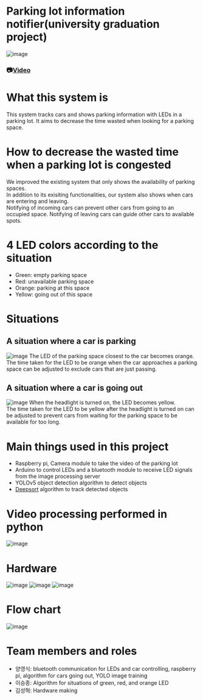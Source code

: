 # Parking lot information notifier(university graduation project)
![image](https://user-images.githubusercontent.com/67142421/203692196-6da73870-6f47-4937-bd90-6341ae2ac4bf.png)

### 📷[Video](https://youtu.be/ZB2DopuROoM)

# What this system is
This system tracks cars and shows parking information with LEDs in a parking lot.
It aims to decrease the time wasted when looking for a parking space.

# How to decrease the wasted time when a parking lot is congested
We improved the existing system that only shows the availability of parking spaces.<br>
In addition to its exisiting functionalities, our system also shows when cars are entering and leaving.<br>
Notifying of incoming cars can prevent other cars from going to an occupied space. Notifying of leaving cars can guide other cars to available spots.

# 4 LED colors according to the situation
- Green: empty parking space
- Red: unavailable parking space
- Orange: parking at this space
- Yellow: going out of this space

# Situations
## A situation where a car is parking
![image](https://user-images.githubusercontent.com/67142421/199556685-d66c4c98-d992-4467-af05-c06ce614fa1f.png)
The LED of the parking space closest to the car becomes orange.<br>
The time taken for the LED to be orange when the car approaches a parking space can be adjusted to exclude cars that are just passing. 

## A situation where a car is going out
![image](https://user-images.githubusercontent.com/67142421/199558068-28ba0193-6c84-4904-af59-bae415942bb6.png)
When the headlight is turned on, the LED becomes yellow.<br>
The time taken for the LED to be yellow after the headlight is turned on can be adjusted to prevent cars from waiting for the parking space to be available for too long. 

# Main things used in this project
* Raspberry pi, Camera module to take the video of the parking lot
* Arduino to control LEDs and a bluetooth module to receive LED signals from the image processing server
* YOLOv5 object detection algorithm to detect objects
* [Deepsort](https://github.com/mikel-brostrom/Yolov5_StrongSORT_OSNet) algorithm to track detected objects

# Video processing performed in python
![image](https://user-images.githubusercontent.com/67142421/199557014-d4a0cc30-5356-413c-bb54-4b832525a188.png)

# Hardware
![image](https://user-images.githubusercontent.com/67142421/199539868-8f2fd9f0-d421-45e3-99ce-8e05fc81f2de.png)
![image](https://user-images.githubusercontent.com/67142421/199559497-c5a9cc73-c009-4ca5-8570-1089452acc06.png)
![image](https://user-images.githubusercontent.com/67142421/199567887-b6c41437-8cea-46c2-967a-4ce99fd23e88.png)

# Flow chart
![image](https://user-images.githubusercontent.com/67142421/199558323-6e1d6e53-c543-4073-bb08-05d97789bbb2.png)

# Team members and roles
- 양영식: bluetooth communication for LEDs and car controlling, raspberry pi, algorithm for cars going out, YOLO image training
- 이승종: Algorithm for situations of green, red, and orange LED
- 김성혁: Hardware making
